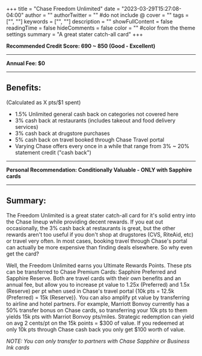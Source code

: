 +++
title = "Chase Freedom Unlimited"
date = "2023-03-29T15:27:08-04:00"
author = ""
authorTwitter = "" #do not include @
cover = ""
tags = ["", ""]
keywords = ["", ""]
description = ""
showFullContent = false
readingTime = false
hideComments = false
color = "" #color from the theme settings
summary = "A great stater catch-all card"
+++

**Recommended Credit Score: 690 ~ 850 (Good - Excellent)**

---

**Annual Fee: $0**

---

## Benefits:
(Calculated as X pts/$1 spent)
- 1.5% Unlimited general cash back on categories not covered here
- 3% cash back at restaurants (includes takeout and food delivery services)
- 3% cash back at drugstore purchases 
- 5% cash back on travel booked through Chase Travel portal
- Varying Chase offers every once in a while that range from 3% ~ 20% statement credit ("cash back")

---

**Personal Recommendation: Conditionally Valuable - ONLY with Sapphire cards**

---

## Summary:
The Freedom Unlimited is a great stater catch-all card for it's solid entry into the Chase lineup while providing decent rewards. If you eat out occasionally, the 3% cash back at restaurants is great, but the other rewards aren't too useful if you don't shop at drugstores (CVS, RiteAid, etc) or travel very often. In most cases, booking travel through Chase's portal can actually be more expensive than finding deals elsewhere. So why even get the card?

Well, the Freedom Unlimited earns you Ultimate Rewards Points. These pts can be transferred to Chase Premium Cards: Sapphire Preferred and Sapphire Reserve. Both are travel cards with their own benefits and an annual fee, but allow you to increase pt value to 1.25x (Preferred) and 1.5x (Reserve) per pt when used in Chase's travel portal {10k pts = 12.5k (Preferred) = 15k (Reserve)}.  You can also amplify pt value by transferring to airline and hotel partners. For example, Marriott Bonvoy currently has a 50% transfer bonus on Chase cards, so transferring your 10k pts to them yields 15k pts with Marriot Bonvoy pts/miles. Strategic redemption can yield on avg 2 cents/pt on the 15k points = $300 of value. If you redeemed at only 10k pts through Chase cash back you only get $100 worth of value. 

*NOTE: You can only transfer to partners with Chase Sapphire or Business Ink cards*